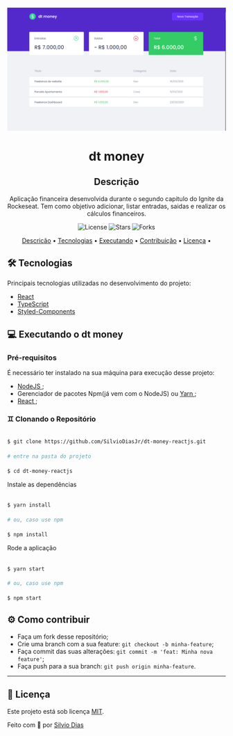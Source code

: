 <p align="center">
  <img alt="dt money" title="dt money" src="./dt-money.png" width="600px">
</p>

<h1 align="center">dt money</h1>

<h2 align="center">Descrição</h2><a name="descricao"></a>

<p align="center">
  Aplicação financeira desenvolvida durante o segundo capitulo do Ignite da Rockeseat.
  Tem como objetivo adicionar, listar entradas, saidas e realizar os cálculos financeiros.
</p>


<p align="center">
 <img src="https://img.shields.io/github/license/SilvioDiasJr/dt-money-reactjs?style=plastic" alt="License" >
<img src="https://img.shields.io/github/stars/SilvioDiasJr/dt-money-reactjs" alt="Stars"> 
<img src="https://img.shields.io/github/forks/SilvioDiasJr/dt-money-reactjs" alt="Forks">
</p>

<p align="center">
 <a href="#descricao">Descricão</a> •
 <a href="#tecnologias">Tecnologias</a> •
 <a href="#executando">Executando</a> • 
 <a href="#contribuicao">Contribuição</a> • 
 <a href="#licenca">Licença</a> • 
</p>

## 🛠️ Tecnologias<a name="tecnologias"></a>

Principais tecnologias utilizadas no desenvolvimento do projeto:

- [React](https://reactjs.org)
- [TypeScript](https://www.typescriptlang.org/)
- [Styled-Components](https://styled-components.com/)


## 💻 Executando o dt money<a name="executando"></a>

### Pré-requisitos

É necessário ter instalado na sua máquina para execução desse projeto:
- <a href="https://nodejs.org/en/"> NodeJS </a>;
- Gerenciador de pacotes Npm(já vem com o NodeJS) ou <a href="https://yarnpkg.com/getting-started/install"> Yarn </a>;
- <a href="https://pt-br.reactjs.org/"> React </a>;


### ♊ Clonando o Repositório<a name="descricao"></a>

```bash

$ git clone https://github.com/SilvioDiasJr/dt-money-reactjs.git

# entre na pasta do projeto

$ cd dt-money-reactjs

```

Instale as dependências

```bash

$ yarn install

# ou, caso use npm

$ npm install

```

Rode a aplicação

```bash

$ yarn start

# ou, caso use npm

$ npm start

```

## ⚙️ Como contribuir<a name="contribuicao"></a>

- Faça um fork desse repositório;
- Crie uma branch com a sua feature: `git checkout -b minha-feature`;
- Faça commit das suas alterações: `git commit -m 'feat: Minha nova feature'`;
- Faça push para a sua branch: `git push origin minha-feature`.

---

## 📝 Licença<a name="licenca"></a>

Este projeto está sob licença [MIT](./LICENSE).

<p>Feito com 💙 por <a href="https://www.linkedin.com/in/silviodiasjr/">Silvio Dias</a></p>
